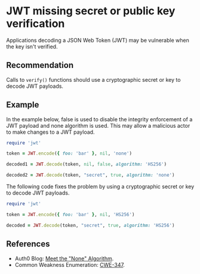 # JWT missing secret or public key verification
Applications decoding a JSON Web Token (JWT) may be vulnerable when the key isn't verified.


## Recommendation
Calls to `verify()` functions should use a cryptographic secret or key to decode JWT payloads.


## Example
In the example below, false is used to disable the integrity enforcement of a JWT payload and none algorithm is used. This may allow a malicious actor to make changes to a JWT payload.


```ruby
require 'jwt'

token = JWT.encode({ foo: 'bar' }, nil, 'none')

decoded1 = JWT.decode(token, nil, false, algorithm: 'HS256')

decoded2 = JWT.decode(token, "secret", true, algorithm: 'none')
```
The following code fixes the problem by using a cryptographic secret or key to decode JWT payloads.


```ruby
require 'jwt'

token = JWT.encode({ foo: 'bar' }, nil, 'HS256')

decoded = JWT.decode(token, "secret", true, algorithm: 'HS256')

```

## References
* Auth0 Blog: [Meet the "None" Algorithm](https://auth0.com/blog/critical-vulnerabilities-in-json-web-token-libraries/#Meet-the--None--Algorithm).
* Common Weakness Enumeration: [CWE-347](https://cwe.mitre.org/data/definitions/347.html).
